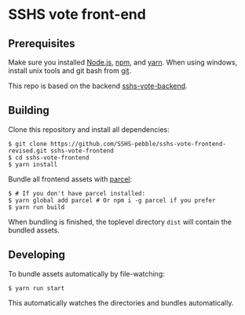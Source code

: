 
# SSHS vote front-end
## Prerequisites

Make sure you installed [Node.js](https://nodejs.org/), [npm](https://npmjs.com), and [yarn](https://yarnpkg.com).
When using windows, install unix tools and git bash from [git](https://git-scm.com/download/win).

This repo is based on the backend [sshs-vote-backend](https://github.com/SSHS-pebble/sshs-vote-backend).

## Building

Clone this repository and install all dependencies:

``` shellsession
$ git clone https://github.com/SSHS-pebble/sshs-vote-frontend-revised.git sshs-vote-frontend
$ cd sshs-vote-frontend
$ yarn install
```

Bundle all frontend assets with [parcel](https://parceljs.org):

``` shellsession
$ # If you don't have parcel installed:
$ yarn global add parcel # Or npm i -g parcel if you prefer
$ yarn run build
```

When bundling is finished, the toplevel directory `dist` will contain the bundled assets.

## Developing

To bundle assets automatically by file-watching:

``` shellsession
$ yarn run start
```

This automatically watches the directories and bundles automatically.
